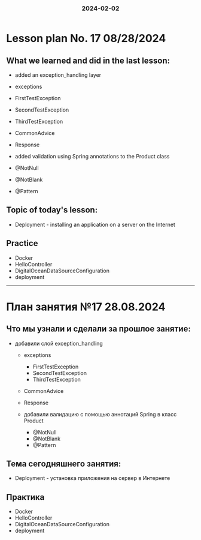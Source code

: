 
<h3 style="text-align: center; padding-bottom: 14px">2024-02-02</h3>

# Lesson plan No. 17 08/28/2024

## What we learned and did in the last lesson:
- added an exception_handling layer
- exceptions
- FirstTestException
- SecondTestException
- ThirdTestException
- CommonAdvice
- Response

- added validation using Spring annotations to the Product class
- @NotNull
- @NotBlank
- @Pattern

## Topic of today's lesson:
- Deployment - installing an application on a server on the Internet

## Practice
- Docker
- HelloController
- DigitalOceanDataSourceConfiguration
- deployment

___

# План занятия №17 28.08.2024

## Что мы узнали и сделали за прошлое занятие:
- добавили слой exception_handling
  - exceptions
    - FirstTestException
    - SecondTestException
    - ThirdTestException
  - CommonAdvice
  - Response

  - добавили валидацию с помощью аннотаций Spring в класс Product
    - @NotNull
    - @NotBlank
    - @Pattern


## Тема сегодняшнего занятия:
- Deployment - установка приложения на сервер в Интернете

## Практика
- Docker
- HelloController
- DigitalOceanDataSourceConfiguration
- deployment

